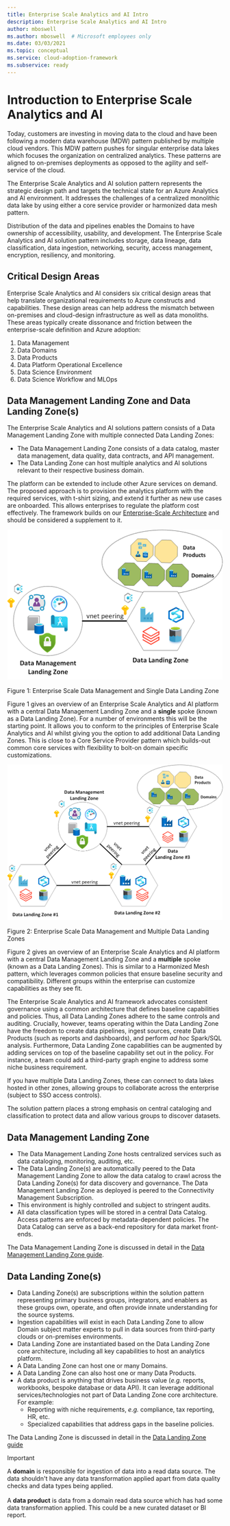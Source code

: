 ```yaml
---
title: Enterprise Scale Analytics and AI Intro
description: Enterprise Scale Analytics and AI Intro
author: mboswell
ms.author: mboswell  # Microsoft employees only
ms.date: 03/03/2021
ms.topic: conceptual
ms.service: cloud-adoption-framework
ms.subservice: ready
---
```


# Introduction to Enterprise Scale Analytics and AI

Today, customers are investing in moving data to the cloud and have been following a modern data warehouse (MDW) pattern published by multiple cloud vendors. This MDW pattern pushes for singular enterprise data lakes which focuses the organization on centralized analytics. These patterns are aligned to on-premises deployments as opposed to the agility and self-service of the cloud.

The Enterprise Scale Analytics and AI solution pattern represents the strategic design path and targets the technical state for an Azure Analytics and AI environment. It addresses the challenges of a centralized monolithic data lake by using either a core service provider or harmonized data mesh pattern.

Distribution of the data and pipelines enables the Domains to have ownership of accessibility, usability, and development. The Enterprise Scale Analytics and AI solution pattern includes storage, data lineage, data classification, data ingestion, networking, security, access management, encryption, resiliency, and monitoring.

## Critical Design Areas

Enterprise Scale Analytics and AI considers six critical design areas that help translate organizational requirements to Azure constructs and capabilities. These design areas can help address the mismatch between on-premises and cloud-design infrastructure as well as data monoliths. These areas typically create dissonance and friction between the enterprise-scale definition and Azure adoption:

1. Data Management
1. Data Domains
1. Data Products
1. Data Platform Operational Excellence
1. Data Science Environment
1. Data Science Workflow and MLOps

## Data Management Landing Zone and Data Landing Zone(s)

The Enterprise Scale Analytics and AI solutions pattern consists of a Data Management Landing Zone with multiple connected Data Landing Zones:

* The Data Management Landing Zone consists of a data catalog, master data management, data quality, data contracts, and API management.
* The Data Landing Zone can host multiple analytics and AI solutions relevant to their respective business domain.

The platform can be extended to include other Azure services on demand. The proposed approach is to provision the analytics platform with the required services, with t-shirt sizing, and extend it further as new use cases are onboarded. This allows enterprises to regulate the platform cost effectively. The framework builds on our [Enterprise-Scale Architecture](https://docs.microsoft.com/azure/cloud-adoption-framework/ready/enterprise-scale/) and should be considered a supplement to it.

![Enterprise Scale Data Management and Single Data Landing Zone](./images/hldsimple.png)

Figure 1: Enterprise Scale Data Management and Single Data Landing Zone

Figure 1 gives an overview of an Enterprise Scale Analytics and AI platform with a central Data Management Landing Zone and a **single** spoke (known as a Data Landing Zone). For a number of environments this will be the starting point. It allows you to conform to the principles of Enterprise Scale Analytics and AI whilst giving you the option to add additional Data Landing Zones. This is close to a Core Service Provider pattern which builds-out common core services with flexibility to bolt-on domain specific customizations.

![Enterprise Scale Data Management and Multiple Data Landing Zones](./images/hld.png)

Figure 2: Enterprise Scale Data Management and Multiple Data Landing Zones

Figure 2 gives an overview of an Enterprise Scale Analytics and AI platform with a central Data Management Landing Zone and a **multiple** spoke (known as a Data Landing Zones). This is similar to a Harmonized Mesh pattern, which leverages common policies that ensure baseline security and compatibility. Different groups within the enterprise can customize capabilities as they see fit.

The Enterprise Scale Analytics and AI framework advocates consistent governance using a common architecture that defines baseline capabilities and policies. Thus, all Data Landing Zones adhere to the same controls and auditing. Crucially, however, teams operating within the Data Landing Zone have the freedom to create data pipelines, ingest sources, create Data Products (such as reports and dashboards), and perform *ad hoc* Spark/SQL analysis. Furthermore, Data Landing Zone capabilities can be augmented by adding services on top of the baseline capability set out in the policy. For instance, a team could add a third-party graph engine to address some niche business requirement.

If you have multiple Data Landing Zones, these can connect to data lakes hosted in other zones, allowing groups to collaborate across the enterprise (subject to SSO access controls).

The solution pattern places a strong emphasis on central cataloging and classification to protect data and allow various groups to discover datasets.

## Data Management Landing Zone

* The Data Management Landing Zone hosts centralized services such as data cataloging, monitoring, auditing, etc.
* The Data Landing Zone(s) are automatically peered to the Data Management Landing Zone to allow the data catalog to crawl across the Data Landing Zone(s) for data discovery and governance. The Data Management Landing Zone as deployed is peered to the Connectivity Management Subscription.
* This environment is highly controlled and subject to stringent audits.
* All data classification types will be stored in a central Data Catalog. Access patterns are enforced by metadata-dependent policies. The Data Catalog can serve as a back-end repository for data market front-ends.

The Data Management Landing Zone is discussed in detail in the [Data Management Landing Zone guide](eslz-data-management-landing-zone.md).

## Data Landing Zone(s)

* Data Landing Zone(s) are subscriptions within the solution pattern representing primary business groups, integrators, and enablers as these groups own, operate, and often provide innate understanding for the source systems.
* Ingestion capabilities will exist in each Data Landing Zone to allow Domain subject matter experts to pull in data sources from third-party clouds or on-premises environments.
* Data Landing Zone are instantiated based on the Data Landing Zone core architecture, including all key capabilities to host an analytics platform.
* A Data Landing Zone can host one or many Domains.
* A Data Landing Zone can also host one or many Data Products.
* A data product is anything that drives business value (*e.g.* reports, workbooks, bespoke database or data API). It can leverage additional services/technologies not part of Data Landing Zone core architecture. For example:
  * Reporting with niche requirements, *e.g.* compliance, tax reporting, HR, etc.
  * Specialized capabilities that address gaps in the baseline policies.

The Data Landing Zone is discussed in detail in the [Data Landing Zone guide](eslz-data-landing-zone.md)

>[!IMPORTANT]
>A **domain** is responsible for ingestion of data into a read data source. The data shouldn't have any data transformation applied apart from data quality checks and data types being applied. \
\
>A **data product** is data from a domain read data source which has had some data transformation applied. This could be a new curated dataset or BI report.
